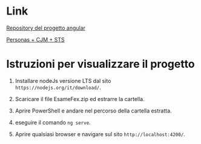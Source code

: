 # Link 

[Repository del progetto angular]()

[Personas + CJM + STS]()


# Istruzioni per visualizzare il progetto

1. Installare nodeJs versione LTS dal sito `https://nodejs.org/it/download/`.

2. Scaricare il file EsameFex.zip ed estrarre la cartella.

3. Aprire PowerShell e andare nel percorso della cartella estratta.

4. eseguire il comando `ng serve`.

4. Aprire qualsiasi browser e navigare sul sito `http://localhost:4200/`.
